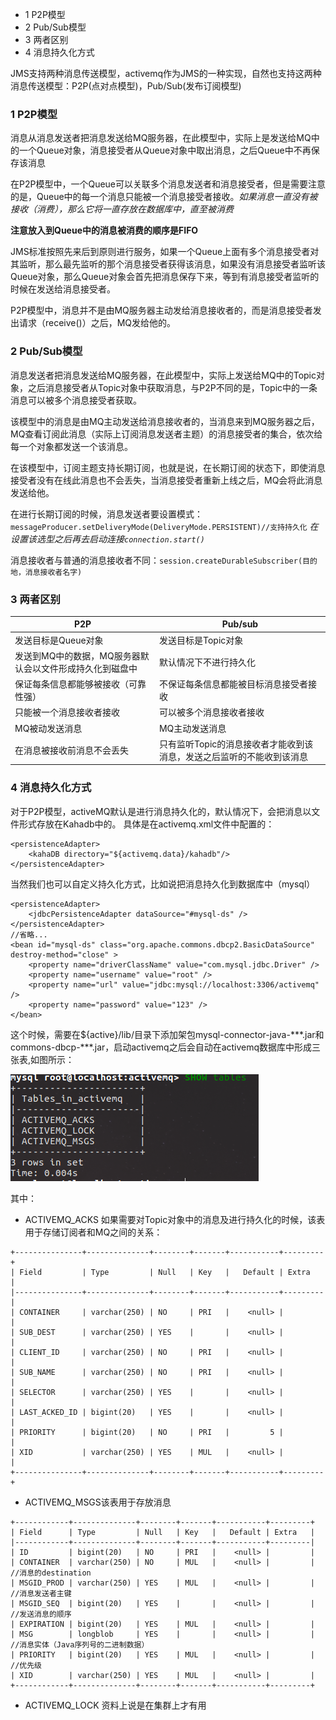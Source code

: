 <!-- MarkdownTOC -->

- 1 P2P模型
- 2 Pub/Sub模型
- 3 两者区别
- 4 消息持久化方式

<!-- /MarkdownTOC -->


JMS支持两种消息传送模型，activemq作为JMS的一种实现，自然也支持这两种消息传送模型：P2P(点对点模型)，Pub/Sub(发布订阅模型)

### 1 P2P模型

消息从消息发送者把消息发送给MQ服务器，在此模型中，实际上是发送给MQ中的一个Queue对象，消息接受者从Queue对象中取出消息，之后Queue中不再保存该消息

在P2P模型中，一个Queue可以关联多个消息发送者和消息接受者，但是需要注意的是，Queue中的每一个消息只能被一个消息接受者接收。*如果消息一直没有被接收（消费），那么它将一直存放在数据库中，直至被消费*


**注意放入到Queue中的消息被消费的顺序是FIFO**

JMS标准按照先来后到原则进行服务，如果一个Queue上面有多个消息接受者对其监听，那么最先监听的那个消息接受者获得该消息，如果没有消息接受者监听该Queue对象，那么Queue对象会首先把消息保存下来，等到有消息接受者监听的时候在发送给消息接受者。

P2P模型中，消息并不是由MQ服务器主动发给消息接收者的，而是消息接受者发出请求（receive()）之后，MQ发给他的。

### 2 Pub/Sub模型

消息发送者把消息发送给MQ服务器，在此模型中，实际上发送给MQ中的Topic对象，之后消息接受者从Topic对象中获取消息，与P2P不同的是，Topic中的一条消息可以被多个消息接受者获取。

该模型中的消息是由MQ主动发送给消息接收者的，当消息来到MQ服务器之后，MQ查看订阅此消息（实际上订阅消息发送者主题）的消息接受者的集合，依次给每一个对象都发送一个该消息。

在该模型中，订阅主题支持长期订阅，也就是说，在长期订阅的状态下，即使消息接受者没有在线此消息也不会丢失，当消息接受者重新上线之后，MQ会将此消息发送给他。

在进行长期订阅的时候，消息发送者要设置模式： `messageProducer.setDeliveryMode(DeliveryMode.PERSISTENT)//支持持久化`  *在设置该选型之后再去启动连接`connection.start()`*

消息接收者与普通的消息接收者不同：`session.createDurableSubscriber(目的地，消息接收者名字)`

### 3 两者区别


|         P2P         |       Pub/sub       |
|---------------------|---------------------|
| 发送目标是Queue对象 | 发送目标是Topic对象 |
|发送到MQ中的数据，MQ服务器默认会以文件形成持久化到磁盘中  |        默认情况下不进行持久化             |
|保证每条信息都能够被接收（可靠性强）|不保证每条信息都能被目标消息接受者接收|
|只能被一个消息接收者接收|可以被多个消息接收者接收|
|MQ被动发送消息|MQ主动发送消息|
|在消息被接收前消息不会丢失|只有监听Topic的消息接收者才能收到该消息，发送之后监听的不能收到该消息|

### 4 消息持久化方式

对于P2P模型，activeMQ默认是进行消息持久化的，默认情况下，会把消息以文件形式存放在Kahadb中的。
具体是在activemq.xml文件中配置的：
```
<persistenceAdapter>
    <kahaDB directory="${activemq.data}/kahadb"/>
</persistenceAdapter>
```
当然我们也可以自定义持久化方式，比如说把消息持久化到数据库中（mysql）

```
<persistenceAdapter>
	<jdbcPersistenceAdapter dataSource="#mysql-ds" />
</persistenceAdapter>
//省略...
<bean id="mysql-ds" class="org.apache.commons.dbcp2.BasicDataSource" destroy-method="close" >
	<property name="driverClassName" value="com.mysql.jdbc.Driver" />
	<property name="username" value="root" />
	<property name="url" value="jdbc:mysql://localhost:3306/activemq" />
	<property name="password" value="123" />
</bean>
```
这个时候，需要在${active}/lib/目录下添加架包mysql-connector-java-\*\*\*.jar和commons-dbcp-\*\*\*.jar，启动activemq之后会自动在activemq数据库中形成三张表,如图所示：

![](../image/activemq/active持久化-mysql数据库.png)

其中：

- ACTIVEMQ_ACKS 如果需要对Topic对象中的消息及进行持久化的时候，该表用于存储订阅者和MQ之间的关系：
```
+---------------+--------------+--------+-------+-----------+---------+
| Field         | Type         | Null   | Key   |   Default | Extra   |
|---------------+--------------+--------+-------+-----------+---------|
| CONTAINER     | varchar(250) | NO     | PRI   |    <null> |         |
| SUB_DEST      | varchar(250) | YES    |       |    <null> |         |
| CLIENT_ID     | varchar(250) | NO     | PRI   |    <null> |         |
| SUB_NAME      | varchar(250) | NO     | PRI   |    <null> |         |
| SELECTOR      | varchar(250) | YES    |       |    <null> |         |
| LAST_ACKED_ID | bigint(20)   | YES    |       |    <null> |         |
| PRIORITY      | bigint(20)   | NO     | PRI   |         5 |         |
| XID           | varchar(250) | YES    | MUL   |    <null> |         |
+---------------+--------------+--------+-------+-----------+---------+
```
- ACTIVEMQ_MSGS该表用于存放消息
```
+------------+--------------+--------+-------+-----------+---------+
| Field      | Type         | Null   | Key   |   Default | Extra   |
|------------+--------------+--------+-------+-----------+---------|
| ID         | bigint(20)   | NO     | PRI   |    <null> |         | 
| CONTAINER  | varchar(250) | NO     | MUL   |    <null> |         | //消息的destination
| MSGID_PROD | varchar(250) | YES    | MUL   |    <null> |         | //消息发送者主键
| MSGID_SEQ  | bigint(20)   | YES    |       |    <null> |         | //发送消息的顺序
| EXPIRATION | bigint(20)   | YES    | MUL   |    <null> |         |
| MSG        | longblob     | YES    |       |    <null> |         |  //消息实体（Java序列号的二进制数据）
| PRIORITY   | bigint(20)   | YES    | MUL   |    <null> |         |  //优先级
| XID        | varchar(250) | YES    | MUL   |    <null> |         |
+------------+--------------+--------+-------+-----------+---------+
```
- ACTIVEMQ_LOCK 资料上说是在集群上才有用


